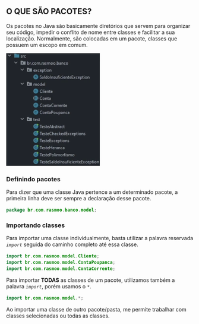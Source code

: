 ## O QUE SÃO PACOTES?
Os pacotes no Java são basicamente diretórios que servem para organizar seu código, impedir o conflito de nome entre classes
e facilitar a sua localização.
Normalmente, são colocadas em um pacote, classes que possuem um escopo em comum.

![img.png](img.png)

### Definindo pacotes
Para dizer que uma classe Java pertence a um determinado pacote, a primeira linha deve ser sempre a declaração desse pacote.

```java
package br.com.rasmoo.banco.model;
```

### Importando classes
Para importar uma classe individualmente, basta utilizar a palavra reservada _`import`_ seguida do caminho completo até essa classe.

```java
import br.com.rasmoo.model.Cliente;
import br.com.rasmoo.model.ContaPoupanca;
import br.com.rasmoo.model.ContaCorrente;
```

Para importar **TODAS** as classes de um pacote, utilizamos também a palavra _`import`_, porém usamos o `*`.

```java
import br.com.rasmoo.model.*;
```

Ao importar uma classe de outro pacote/pasta, me permite trabalhar com classes selecionadas ou todas as classes.